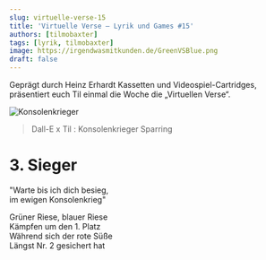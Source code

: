 ```yaml
---
slug: virtuelle-verse-15
title: 'Virtuelle Verse – Lyrik und Games #15'
authors: [tilmobaxter]
tags: [lyrik, tilmobaxter]
image: https://irgendwasmitkunden.de/GreenVSBlue.png
draft: false
---
```


Geprägt durch Heinz Erhardt Kassetten und Videospiel-Cartridges, präsentiert euch Til einmal die Woche die „Virtuellen Verse“.
<!--truncate-->

![Konsolenkrieger](https://irgendwasmitkunden.de/GreenVSBlue.png)
> Dall-E x Til : Konsolenkrieger Sparring

# 3. Sieger

"Warte bis ich dich besieg,  
im ewigen Konsolenkrieg"  

Grüner Riese, blauer Riese  
Kämpfen um den 1. Platz  
Während sich der rote Süße  
Längst Nr. 2 gesichert hat
